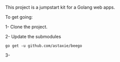 This project is a jumpstart kit for a Golang web apps.

To get going:

1- Clone the project.

2- Update the submodules

    go get -u github.com/astaxie/beego

3- 
